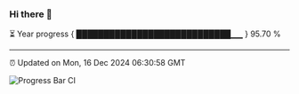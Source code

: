 ### Hi there 👋

⏳ Year progress { ████████████████████████████▁▁ } 95.70 %

---

⏰ Updated on Mon, 16 Dec 2024 06:30:58 GMT

![Progress Bar CI](https://github.com/liununu/liununu/workflows/Progress%20Bar%20CI/badge.svg)
